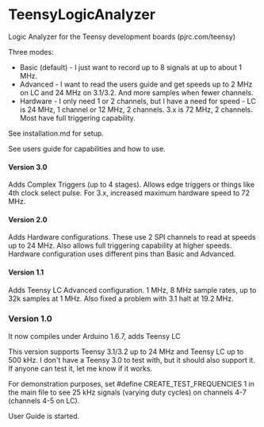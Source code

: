 # TeensyLogicAnalyzer
Logic Analyzer for the Teensy development boards (pjrc.com/teensy)

Three modes:

* Basic (default) - I just want to record up to 8 signals at up to about 1 MHz.
* Advanced - I want to read the users guide and get speeds up to 2 MHz on LC and 24 MHz on 3.1/3.2. And more samples when fewer channels.
* Hardware - I only need 1 or 2 channels, but I have a need for speed - LC is 24 MHz, 1 channel or 12 MHz, 2 channels. 3.x is 72 MHz, 2 channels. Most have full triggering capability.

See installation.md for setup.

See users guide for capabilities and how to use.

#### Version 3.0

Adds Complex Triggers (up to 4 stages). Allows edge triggers or things like 4th clock select pulse. For 3.x, increased maximum hardware speed to 72 MHz.

#### Version 2.0

Adds Hardware configurations. These use 2 SPI channels to read at speeds up to 24 MHz. Also allows full triggering capability at higher speeds. Hardware configuration uses different pins than Basic and Advanced.

#### Version 1.1

Adds Teensy LC Advanced configuration. 1 MHz, 8 MHz sample rates, up to 32k samples at 1 MHz. Also fixed a problem with 3.1 halt at 19.2 MHz.

### Version 1.0

It now compiles under Arduino 1.6.7, adds Teensy LC

This version supports Teensy 3.1/3.2 up to 24 MHz and Teensy LC up to 500 kHz. I don't have a Teensy 3.0 to test with, but it should also support it. If anyone can test it, let me know if it works.

For demonstration purposes, set #define CREATE_TEST_FREQUENCIES 1 in the main file to see 25 kHz signals (varying duty cycles) on channels 4-7 (channels 4-5 on LC).

User Guide is started.